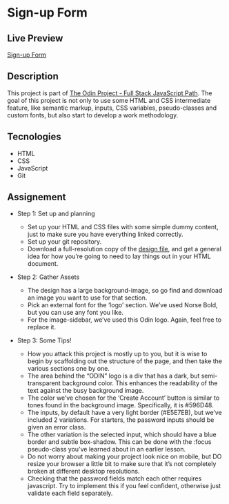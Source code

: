 # Sign-up Form

## Live Preview
[Sign-up Form](https://dak79.github.io/odin-sign-up-form/)

## Description
This project is part of [The Odin Project - Full Stack JavaScript Path](https://www.theodinproject.com/lessons/node-path-intermediate-html-and-css-sign-up-form).
The goal of this project is not only to use some HTML and CSS intermediate feature, like semantic markup, inputs, CSS variables, pseudo-classes and custom fonts, but also start to develop a work methodology. 


## Tecnologies
* HTML
* CSS
* JavaScript
* Git

## Assignement
* Step 1: Set up and planning
    * Set up your HTML and CSS files with some simple dummy content, just to make sure you have everything linked correctly.
    * Set up your git repository.
    * Download a full-resolution copy of the [design file](./project-design/sign-up-form.png), and get a general idea for how you’re going to need to lay things out in your HTML document.

* Step 2: Gather Assets
    * The design has a large background-image, so go find and download an image you want to use for that section.
    * Pick an external font for the ‘logo’ section. We’ve used Norse Bold, but you can use any font you like.
    * For the image-sidebar, we’ve used this Odin logo. Again, feel free to replace it.

* Step 3: Some Tips!
    * How you attack this project is mostly up to you, but it is wise to begin by scaffolding out the structure of the page, and then take the various sections one by one.
    * The area behind the “ODIN” logo is a div that has a dark, but semi-transparent background color. This enhances the readability of the text against the busy background image.
    * The color we’ve chosen for the ‘Create Account’ button is similar to tones found in the background image. Specifically, it is #596D48.
    * The inputs, by default have a very light border (#E5E7EB), but we’ve included 2 variations. For starters, the password inputs should be given an error class.
    * The other variation is the selected input, which should have a blue border and subtle box-shadow. This can be done with the :focus pseudo-class you’ve learned about in an earlier lesson.
    * Do not worry about making your project look nice on mobile, but DO resize your browser a little bit to make sure that it’s not completely broken at different desktop resolutions.
    * Checking that the password fields match each other requires javascript. Try to implement this if you feel confident, otherwise just validate each field separately.
